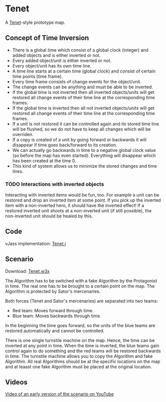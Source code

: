 # Tenet

A [Tenet](https://www.imdb.com/title/tt6723592)-style prototype map.

## Concept of Time Inversion

* There is a global time which consist of a global clock (integer) and added objects and is either inverted or not.
* Every added object/unit is either inverted or not.
* Every object/unit has its own time line.
* A time line starts at a certain time (global clock) and consist of certain time points (time frame).
* Every time frame consists of change events for the object/unit.
* The change events can be anything and must be able to be inverted.
* If the global time is not inverted then all inverted objects/units will get restored all change events of their time line at the corresponding time frames.
* If the global time is inverted then all not inverted objects/units will get restored all change events of their time line at the corresponding time frames.
* If a unit is not restored it can be controlled again and its stored time line will be flushed, so we do not have to keep all changes which will be overriden.
* If a copy is created of a unit by going forward or backwards it will disappear if time goes back/forward to its creation.
* We can actually go backwards in time to a negative global clock value (so before the map has even started). Everything will disappear which has been created at the time 0.
* This kind of system allows us to minimize the stored changes and time lines.

### TODO Interactions with inverted objects

Interacting with inverted items would be fun, too.
For example a unit can be restored and drop an inverted item at some point.
If you pick up the inverted item with a non-inverted hero, it should have the inverted effect!
If a restored inverted unit shoots at a non-inverted unit (if still possible), the non-inverted unit should be healed by this.

## Code

vJass implementation: [Tenet.j](./Tenet.j)

## Scenario

Download: [Tenet.w3x](./Tenet.w3x)

The Algorithm has to be switched with a fake Algorithm by the Protagonist in time.
The real one has to be brought to a certain point on the map.
The Algorithm is protected by Sator's mercenaries.

Both forces (Tenet and Sator's mercenaries) are separated into two teams:

* Red team: Moves forward through time.
* Blue team: Moves backwards through time.

In the beginning the time goes forward, so the units of the blue teams are restored automatically and cannot be controlled.

There is one single turnstile machine on the map.
Hence, the time can be inverted at any point in time.
When the time is inverted, the blue teams gain control again to do something and the red teams will be restored backwards in time.
The turnstile machine allows you to copy the Algorithm and fake Algorithm.
All real Algorithms should be at the specific locations on the map and at leaast one fake Algorithm must be placed at the original location.

## Videos

[Video of an early version of the scenario on YouTube](https://www.youtube.com/watch?v=qVlEL9Wzz_Y)
